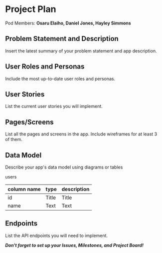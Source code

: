 # Project Plan

Pod Members: **Osaru Elaiho, Daniel Jones, Hayley Simmons**


## Problem Statement and Description

Insert the latest summary of your problem statement and app description.


## User Roles and Personas

Include the most up-to-date user roles and personas.


## User Stories

List the current user stories you will implement.


## Pages/Screens

List all the pages and screens in the app. Include wireframes for at least 3 of them.


## Data Model

Describe your app's data model using diagrams or tables

users

| column name | type  | description |
| ---         | ----  | ---         |
| id          | Title | Title       |
| name        | Text  | Text        |



## Endpoints

List the API endpoints you will need to implement.


***Don't forget to set up your Issues, Milestones, and Project Board!***
